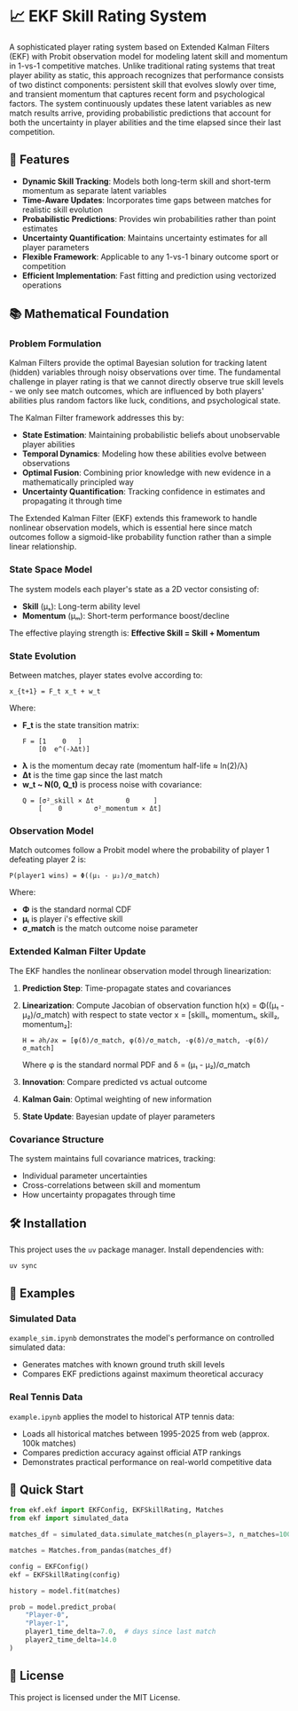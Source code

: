 # 📈 EKF Skill Rating System

A sophisticated player rating system based on Extended Kalman Filters (EKF) with Probit observation model for modeling latent skill and momentum in 1-vs-1 competitive matches. Unlike traditional rating systems that treat player ability as static, this approach recognizes that performance consists of two distinct components: persistent skill that evolves slowly over time, and transient momentum that captures recent form and psychological factors. The system continuously updates these latent variables as new match results arrive, providing probabilistic predictions that account for both the uncertainty in player abilities and the time elapsed since their last competition.

## 🚀 Features

- **Dynamic Skill Tracking**: Models both long-term skill and short-term momentum as separate latent variables
- **Time-Aware Updates**: Incorporates time gaps between matches for realistic skill evolution
- **Probabilistic Predictions**: Provides win probabilities rather than point estimates
- **Uncertainty Quantification**: Maintains uncertainty estimates for all player parameters
- **Flexible Framework**: Applicable to any 1-vs-1 binary outcome sport or competition
- **Efficient Implementation**: Fast fitting and prediction using vectorized operations

## 📚 Mathematical Foundation

### Problem Formulation

Kalman Filters provide the optimal Bayesian solution for tracking latent (hidden) variables through noisy observations over time. The fundamental challenge in player rating is that we cannot directly observe true skill levels - we only see match outcomes, which are influenced by both players' abilities plus random factors like luck, conditions, and psychological state.

The Kalman Filter framework addresses this by:
- **State Estimation**: Maintaining probabilistic beliefs about unobservable player abilities
- **Temporal Dynamics**: Modeling how these abilities evolve between observations
- **Optimal Fusion**: Combining prior knowledge with new evidence in a mathematically principled way
- **Uncertainty Quantification**: Tracking confidence in estimates and propagating it through time

The Extended Kalman Filter (EKF) extends this framework to handle nonlinear observation models, which is essential here since match outcomes follow a sigmoid-like probability function rather than a simple linear relationship.

### State Space Model

The system models each player's state as a 2D vector consisting of:
- **Skill** (μₛ): Long-term ability level
- **Momentum** (μₘ): Short-term performance boost/decline

The effective playing strength is: **Effective Skill = Skill + Momentum**

### State Evolution

Between matches, player states evolve according to:

```
x_{t+1} = F_t x_t + w_t
```

Where:
- **F_t** is the state transition matrix:
  ```
  F = [1    0   ]
      [0  e^(-λΔt)]
  ```
- **λ** is the momentum decay rate (momentum half-life ≈ ln(2)/λ)
- **Δt** is the time gap since the last match
- **w_t ~ N(0, Q_t)** is process noise with covariance:
  ```
  Q = [σ²_skill × Δt        0      ]
      [    0        σ²_momentum × Δt]
  ```

### Observation Model

Match outcomes follow a Probit model where the probability of player 1 defeating player 2 is:

```
P(player1 wins) = Φ((μ₁ - μ₂)/σ_match)
```

Where:
- **Φ** is the standard normal CDF
- **μᵢ** is player i's effective skill
- **σ_match** is the match outcome noise parameter

### Extended Kalman Filter Update

The EKF handles the nonlinear observation model through linearization:

1. **Prediction Step**: Time-propagate states and covariances
2. **Linearization**: Compute Jacobian of observation function h(x) = Φ((μ₁ - μ₂)/σ_match) with respect to state vector x = [skill₁, momentum₁, skill₂, momentum₂]:
   ```
   H = ∂h/∂x = [φ(δ)/σ_match, φ(δ)/σ_match, -φ(δ)/σ_match, -φ(δ)/σ_match]
   ```
   Where φ is the standard normal PDF and δ = (μ₁ - μ₂)/σ_match

3. **Innovation**: Compare predicted vs actual outcome
4. **Kalman Gain**: Optimal weighting of new information
5. **State Update**: Bayesian update of player parameters

### Covariance Structure

The system maintains full covariance matrices, tracking:
- Individual parameter uncertainties
- Cross-correlations between skill and momentum
- How uncertainty propagates through time

## 🛠️ Installation

This project uses the `uv` package manager. Install dependencies with:

```bash
uv sync
```

## 🧪 Examples

### Simulated Data
`example_sim.ipynb` demonstrates the model's performance on controlled simulated data:
- Generates matches with known ground truth skill levels
- Compares EKF predictions against maximum theoretical accuracy

### Real Tennis Data
`example.ipynb` applies the model to historical ATP tennis data:
- Loads all historical matches between 1995-2025 from web (approx. 100k matches)
- Compares prediction accuracy against official ATP rankings
- Demonstrates practical performance on real-world competitive data

## 🚀 Quick Start

```python
from ekf.ekf import EKFConfig, EKFSkillRating, Matches
from ekf import simulated_data

matches_df = simulated_data.simulate_matches(n_players=3, n_matches=100)

matches = Matches.from_pandas(matches_df)

config = EKFConfig()
ekf = EKFSkillRating(config)

history = model.fit(matches)

prob = model.predict_proba(
    "Player-0",
    "Player-1",
    player1_time_delta=7.0,  # days since last match
    player2_time_delta=14.0
)
```


## 📝 License

This project is licensed under the MIT License.
